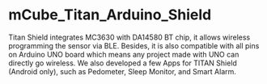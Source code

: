 ﻿# mCube_Titan_Arduino_Shield
Titan Shield integrates MC3630 with DA14580 BT chip, it allows wireless programming the sensor via BLE. Besides, it is also compatible with all pins on Arduino UNO board  which means any project made with UNO can directly go wireless. We also developed a few Apps for TITAN Shield (Android only), such as Pedometer, Sleep Monitor, and Smart Alarm.
